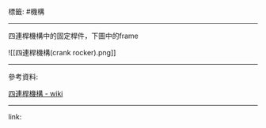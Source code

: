 標籤: #機構 

---

四連桿機構中的固定桿件，下圖中的frame

![[四連桿機構(crank rocker).png]]

---

參考資料:

[四連桿機構 - wiki](https://zh.wikipedia.org/wiki/%E5%B9%B3%E9%9D%A2%E5%9B%9B%E6%9D%86%E6%9C%BA%E6%9E%84)

---

link:

